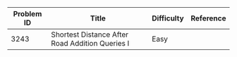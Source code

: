 | Problem ID | Title | Difficulty | Reference
| --- | --- | --- | ---
| 3243 | Shortest Distance After Road Addition Queries I | Easy | 
